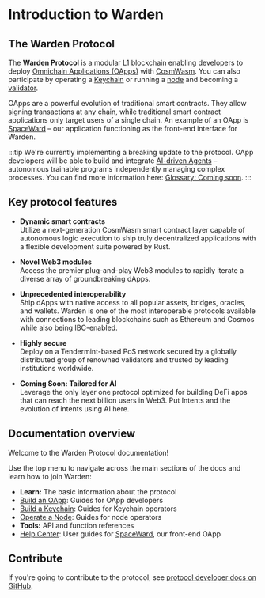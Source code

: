 ﻿---
sidebar_position: 1
id: home-doc
slug: /
---

# Introduction to Warden

## The Warden Protocol

The **Warden Protocol** is a modular L1 blockchain enabling developers to deploy [Omnichain Applications (OApps)](/learn/glossary#omnichain-application) with [CosmWasm](https://cosmwasm.com). You can also participate by operating a [Keychain](/learn/glossary#keychain) or running a [node](/learn/glossary#warden-protocol-node) and becoming a [validator](/learn/glossary#validator).

OApps are a powerful evolution of traditional smart contracts. They allow signing transactions at any chain, while traditional smart contract applications only target users of a single chain. An example of an OApp is [SpaceWard](/learn/glossary#spaceward) – our application functioning as the front-end interface for Warden.

:::tip
We're currently implementing a breaking update to the protocol. OApp developers will be able to build and integrate [AI-driven Agents](/learn/glossary#agent) – autonomous trainable programs independently managing complex processes. You can find more information here: [Glossary: Coming soon](/learn/glossary#coming-soon).
:::

## Key protocol features

- **Dynamic smart contracts**  
Utilize a next-generation CosmWasm smart contract layer capable of autonomous logic execution to ship truly decentralized applications with a flexible development suite powered by Rust.

- **Novel Web3 modules**  
Access the premier plug-and-play Web3 modules to rapidly iterate a diverse array of groundbreaking dApps.

- **Unprecedented interoperability**  
Ship dApps with native access to all popular assets, bridges, oracles, and wallets. Warden is one of the most interoperable protocols available with connections to leading blockchains such as Ethereum and Cosmos while also being IBC-enabled.

- **Highly secure**  
Deploy on a Tendermint-based PoS network secured by a globally distributed group of renowned validators and trusted by leading institutions worldwide.

- **Coming Soon: Tailored for AI**  
Leverage the only layer one protocol optimized for building DeFi apps that can reach the next billion users in Web3. Put Intents and the evolution of intents using AI here. 

<!---
## Why joining Warden?

The main advantage of Warden is [modular architecture](#modular-architecture). The protocol distinguishes between the application- and protocol-level security, taking the best from monolithic and isolated security systems and reducing the risks of both.

## Key protocol features

Key features of the Warden Protocol include the following:

- **Modular Security**  
Thanks to Warden's modular architecture, the same Omnichain Application can combine application- and protocol-level security models. This approach allows Warden to take the best from monolithic and isolated security systems and reduce the risks of both. To learn more, see [Modular architecture](#modular-architecture). 

- **Chain Abstraction**  
Instead of managing multiple wallets or accounts for different blockchains, you can aggregate them in one [Space](/learn/glossary#space) within the Warden Protocol. Omnichain Applications allow signing transactions and messages at any destination chain.

- **Omnichain Interoperability**  
It refers to the possibility of communication between different blockchain networks. While most interoperability providers focus on particular ecosystems, Warden's goal is connecting different ecosystems. Omnichain Applications not only provide cross-chain swapping and [bridging](/learn/glossary#bridging) but also are able to exchange information with each other. This allows overcoming the fragmentation of the blockchain landscape.

## Modular architecture

The Warden Protocol's architecture is based on several independent [modules](https://warden-docs-git-docs-test-qrdo-foundation.vercel.app/learn/warden-protocol-modules/introduction). This allows finding a middle ground between two main approaches to security in Web3 applications:

- **Monolithic systems** impose equal security on their applications. A vulnerability on a monolithic protocol may affect several applications, leaving developers and users with no means of protection.

- **Isolated security** allows developers to define security configurations separately for each application. Users have to validate the risk of each application, relying on developers as trusted third parties.

Warden offers a third approach:

- **Modular Security** is based on distinguishing between the application- and protocol-level security. Developers can deploy the same OApp with different security models, combining monolithic protocol security with isolated application security:

    - **Application-level security:** OApp users can set and manage their own application security settings with the help of [Approval Rules](/learn/glossary#approval-rule) and [Keychains](/learn/glossary#keychain). Warden's [Modular Key Management](/learn/glossary#keychain) enables users to choose third parties they can trust.

    - **Protocol-level security:** Each OApp is collectively secured by all the tokens [staked](/learn/glossary#staking) on the protocol. All OApps share the same protocol security, which isn't fragmented when the number of applications scales up. In addition, developers are able to implement new security technologies.

This diagram demonstrates the difference between the monolithic and modular architectures:

![The Warden Protocol security stack](https://i.ibb.co/ZYKzx64/Untitled.png)
--->

## Documentation overview

Welcome to the Warden Protocol documentation!

Use the top menu to navigate across the main sections of the docs and learn how to join Warden:

- **Learn:** The basic information about the protocol
- [Build an OApp](/build-an-oapp/introduction): Guides for OApp developers
- [Build a Keychain](/build-a-keychain/introduction): Guides for Keychain operators
- [Operate a Node](/operate-a-node/introduction): Guides for node operators
- **Tools:** API and function references
- [Help Center](http://localhost:3000/help-center/introduction): User guides for [SpaceWard](/learn/glossary#spaceward), our front-end OApp

## Contribute

If you're going to contribute to the protocol, see [protocol developer docs on GitHub](https://github.com/warden-protocol/wardenprotocol/tree/main/protocol-developer-docs).